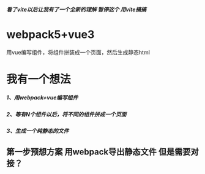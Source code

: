 ##### 看了vite以后让我有了一个全新的理解 暂停这个 用vite搞搞

# webpack5+vue3
用vue编写组件，将组件拼装成一个页面，然后生成静态html
# 我有一个想法

##### 1、用webpack+vue编写组件
##### 2、等有N个组件以后，将不同的组件拼成一个页面
##### 3、生成一个纯静态的文件

## 第一步预想方案 用webpack导出静态文件 但是需要对接？
